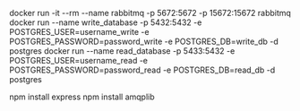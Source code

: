 docker run -it --rm --name rabbitmq -p 5672:5672 -p 15672:15672 rabbitmq
docker run --name write_database -p 5432:5432 -e POSTGRES_USER=username_write -e POSTGRES_PASSWORD=password_write -e POSTGRES_DB=write_db -d postgres
docker run --name read_database -p 5433:5432 -e POSTGRES_USER=username_read -e POSTGRES_PASSWORD=password_read -e POSTGRES_DB=read_db -d postgres

npm install express
npm install amqplib
